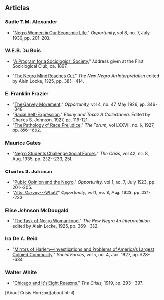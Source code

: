 


## Articles


### Sadie T.M. Alexander
* "[Negro Women in Our Economic Life](articles/negro_women.html)." <em>Opportunity</em>, vol 8, no. 7, July 1930, pp. 201–203.


### W.E.B. Du Bois
* "[A Program for a Sociological Society.](articles/program.html)" Address given at the First Sociological Club, ca. 1897.
<!--* "[The African Roots of War.](articles/african_roots_of_war.html)" <em>The Atlantic Monthly,</em> May, 1915, pp. 707--714.-->
* "[The Negro Mind Reaches Out](articles/reaches.html)." <em>The New Negro An Interpretation</em> edited by Alain Locke, 1925, pp. 385--414.

### E. Franklin Frazier
* "[The Garvey Movement](articles/garvey.html)." <em>Opportunity,</em> vol 4, no. 47, May 1926, pp. 346--348.
* "[Racial Self-Expression](articles/selfexpression.html)." <em>Ebony and Topaz A Collectanea.</em> Edited by Charles S. Johnson. 1927, pp. 119-121.
* "[The Pathology of Race Prejudice](articles/pathology.html)." <em>The Forum,</em> vol LXXVII, no. 6, 1927, pp. 856--862.

### Maurice Gates
* "[Negro Students Challenge Social&nbsp;Forces](articles/students_challenge.html)."  <em>The Crisis,</em> vol 42, no. 8, Aug. 1935, pp. 232--233, 251.

### Charles S. Johnson
* "[Public Opinion and the Negro](articles/public_opinion.html)." <em>Opportunity,</em> vol 1, no. 7, July 1923, pp.  201--205.
* "[After Garvey---What?](articles/after_garvey.html)" <em>Opportunity,</em> vol 1, no. 8, Aug. 1923, pp.  231--233.


### Elise Johnson McDougald
* "[The Task of Negro Womanhood.](articles/womanhood.html)" <em>The New Negro An Interpretation</em> edited by Alain Locke, 1925, pp. 369--382.

### Ira De A. Reid
* "[Mirrors of Harlem—Investigations and Problems of America’s Largest Colored Community](articles/mirrors_of_harlem.html)." <em>Social Forces,</em> vol 5, no. 4, Jun. 1927, pp. 628--634.

### Walter White
* "[Chicago and It's Eight Reasons.](articles/chicago.html)" <em>The Crisis,</em> 1919, pp. 293--397.


<p class="center"> [About <span class="">Crisis Horizon</span>](about.html)
